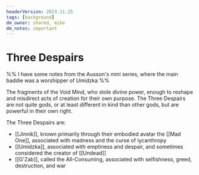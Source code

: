```yaml
---
headerVersion: 2023.11.25
tags: [background]
dm_owner: shared, mike
dm_notes: important
---
```

# Three Despairs

%% I have some notes from the Ausson's mini series, where the main baddie was a worshipper of Umidzka %%

The fragments of the Void Mind, who stole divine power, enough to reshape and misdirect acts of creation for their own purpose. The Three Despairs are not quite gods, or at least different in kind than other gods, but are powerful in their own right.

The Three Despairs are:
- [[Jinnik]], known primarily through their embodied avatar the [[Mad One]], associated with madness and the curse of lycanthropy
- [[Umidzka]], associated with emptiness and despair, and sometimes considered the creator of [[Undead]]
- [[G'Zab]], called the All-Consuming, associated with selfishness, greed, destruction, and war
